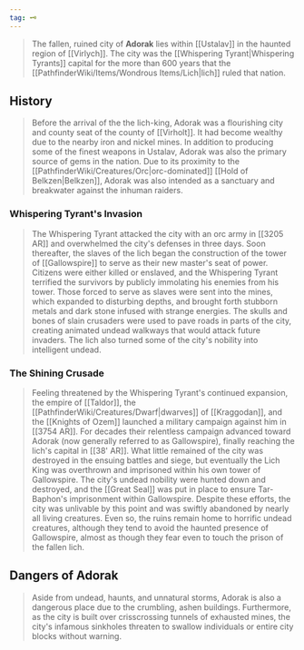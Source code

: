 ```yaml
---
tag: 🗝️
---
```

> The fallen, ruined city of **Adorak** lies within [[Ustalav]] in the haunted region of [[Virlych]]. The city was the [[Whispering Tyrant|Whispering Tyrants]] capital for the more than 600 years that the [[PathfinderWiki/Items/Wondrous Items/Lich|lich]] ruled that nation.



## History

> Before the arrival of the the lich-king, Adorak was a flourishing city and county seat of the county of [[Virholt]]. It had become wealthy due to the nearby iron and nickel mines. In addition to producing some of the finest weapons in Ustalav, Adorak was also the primary source of gems in the nation. Due to its proximity to the [[PathfinderWiki/Creatures/Orc|orc-dominated]] [[Hold of Belkzen|Belkzen]], Adorak was also intended as a sanctuary and breakwater against the inhuman raiders.


### Whispering Tyrant's Invasion

> The Whispering Tyrant attacked the city with an orc army in [[3205 AR]] and overwhelmed the city's defenses in three days. Soon thereafter, the slaves of the lich began the construction of the tower of [[Gallowspire]] to serve as their new master's seat of power. Citizens were either killed or enslaved, and the Whispering Tyrant terrified the survivors by publicly immolating his enemies from his tower. Those forced to serve as slaves were sent into the mines, which expanded to disturbing depths, and brought forth stubborn metals and dark stone infused with strange energies. The skulls and bones of slain crusaders were used to pave roads in parts of the city, creating animated undead walkways that would attack future invaders. The lich also turned some of the city's nobility into intelligent undead.


### The Shining Crusade

> Feeling threatened by the Whispering Tyrant's continued expansion, the empire of [[Taldor]], the [[PathfinderWiki/Creatures/Dwarf|dwarves]] of [[Kraggodan]], and the [[Knights of Ozem]] launched a military campaign against him in [[3754 AR]]. For decades their relentless campaign advanced toward Adorak (now generally referred to as Gallowspire), finally reaching the lich's capital in [[38' AR]]. What little remained of the city was destroyed in the ensuing battles and siege, but eventually the Lich King was overthrown and imprisoned within his own tower of Gallowspire.
> The city's undead nobility were hunted down and destroyed, and the [[Great Seal]] was put in place to ensure Tar-Baphon's imprisonment within Gallowspire. Despite these efforts, the city was unlivable by this point and was swiftly abandoned by nearly all living creatures. Even so, the ruins remain home to horrific undead creatures, although they tend to avoid the haunted presence of Gallowspire, almost as though they fear even to touch the prison of the fallen lich.


## Dangers of Adorak

> Aside from undead, haunts, and unnatural storms, Adorak is also a dangerous place due to the crumbling, ashen buildings. Furthermore, as the city is built over crisscrossing tunnels of exhausted mines, the city's infamous sinkholes threaten to swallow individuals or entire city blocks without warning.








